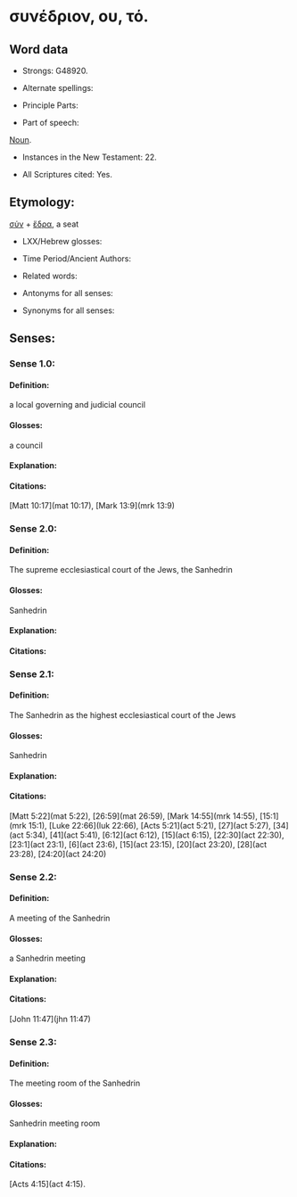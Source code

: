 # συνέδριον, ου, τό.

<!-- Status: S2=NeedsReview -->
<!-- Lexica used for edits: BDAG LN FFM BN LSJM MM   -->

## Word data

* Strongs: G48920.

* Alternate spellings:


* Principle Parts: 


* Part of speech: 

[Noun](http://ugg.readthedocs.io/en/latest/noun.html).

* Instances in the New Testament: 22.

* All Scriptures cited: Yes.

## Etymology: 

[σύν]() + [ἕδρα](), a seat

* LXX/Hebrew glosses: 


* Time Period/Ancient Authors: 


* Related words: 

* Antonyms for all senses:

* Synonyms for all senses: 


## Senses: 


### Sense  1.0: 

#### Definition: 

a local governing and judicial council

#### Glosses: 

a council

#### Explanation: 


#### Citations: 

[Matt 10:17](mat 10:17), [Mark 13:9](mrk 13:9)

### Sense  2.0: 

#### Definition: 

The supreme ecclesiastical court of the Jews, the Sanhedrin

#### Glosses: 

Sanhedrin

#### Explanation: 


#### Citations: 

### Sense  2.1: 

#### Definition: 

The Sanhedrin as the highest ecclesiastical court of the Jews

#### Glosses: 

Sanhedrin

#### Explanation: 


#### Citations: 
[Matt 5:22](mat 5:22), [26:59](mat 26:59), [Mark 14:55](mrk 14:55), [15:1](mrk 15:1), [Luke 22:66](luk 22:66), [Acts 5:21](act 5:21), [27](act 5:27), [34](act 5:34), [41](act 5:41), [6:12](act 6:12), [15](act 6:15), [22:30](act 22:30), [23:1](act 23:1), [6](act 23:6), [15](act 23:15), [20](act 23:20), [28](act 23:28), [24:20](act 24:20) 

### Sense  2.2: 

#### Definition: 

A meeting of the Sanhedrin

#### Glosses: 

a Sanhedrin meeting 

#### Explanation: 


#### Citations: 

[John 11:47](jhn 11:47)

### Sense  2.3: 

#### Definition: 

The meeting room of the Sanhedrin

#### Glosses: 

Sanhedrin meeting room 

#### Explanation: 


#### Citations: 

[Acts 4:15](act 4:15).